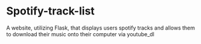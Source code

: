 # Spotify-track-list
A website, utilizing Flask, that displays users spotify tracks and allows them to download their music onto their computer via youtube_dl
